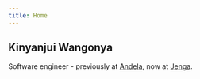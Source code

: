 ```yaml
---
title: Home
---
```


## Kinyanjui Wangonya

Software engineer - previously at [Andela](https://andela.com/), now at [Jenga](https://www.jenga-agency.com/).

<div class="social-links">
    <a href="mailto:kwangonya@gmail.com" title="Email">
        <i class="icon-mail-alt silver-link"></i>
    </a>
    <a href="https://github.com/wangonya" title="Github" target="_blank" rel="noreferrer">
        <i class="icon-github-circled-1 silver-link"></i>
    </a>
    <a href="https://www.linkedin.com/in/wangonya/" title="LinkedIn" target="_blank" rel="noreferrer">
        <i class="icon-linkedin silver-link"></i>
    </a>
</div>
